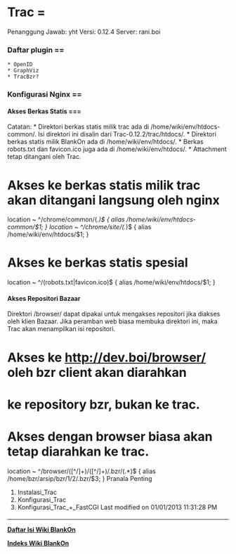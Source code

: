 # Trac =
Penanggung Jawab: yht
Versi: 0.12.4
Server: rani.boi
### Daftar plugin ==
    * ​OpenID
    * ​GraphViz
    * TracBzr?
### Konfigurasi Nginx ==
#### Akses Berkas Statis ===
Catatan:
    * Direktori berkas statis milik trac ada di /home/wiki/env/htdocs-common/.
      Isi direktori ini disalin dari Trac-0.12.2/trac/htdocs/.
    * Direktori berkas statis milik BlankOn ada di /home/wiki/env/htdocs/.
    * Berkas robots.txt dan favicon.ico juga ada di /home/wiki/env/htdocs/.
    * Attachment tetap ditangani oleh Trac.
# Akses ke berkas statis milik trac akan ditangani langsung oleh nginx
location ~ ^/chrome/common/(.*)$ {
    alias /home/wiki/env/htdocs-common/$1;
}
location ~ ^/chrome/site/(.*)$ {
    alias /home/wiki/env/htdocs/$1;
}
# Akses ke berkas statis spesial
location ~ ^/(robots.txt|favicon.ico)$ {
    alias /home/wiki/env/htdocs/$1;
}
#### Akses Repositori Bazaar
Direktori /browser/ dapat dipakai untuk mengakses repositori jika diakses oleh
klien Bazaar. Jika peramban web biasa membuka direktori ini, maka Trac akan
menampilkan isi repositori.
# Akses ke http://dev.boi/browser/ oleh bzr client akan diarahkan
# ke repository bzr, bukan ke trac.
# Akses dengan browser biasa akan tetap diarahkan ke trac.
location ~ ^/browser/([^/]+)/([^/]+)/.bzr/(.*)$ {
    alias /home/bzr/arsip/bzr/$1/$2/.bzr/$3;
}
Pranala Penting
   1. ​Instalasi_Trac
   2. ​Konfigurasi_Trac
   3. ​Konfigurasi_Trac_+_FastCGI
Last modified on 01/01/2013 11:31:28 PM
#### 
    
 
 
 
 
 
---
[**Daftar Isi Wiki BlankOn**](/DaftarIsi/README.md)
 
[**Indeks Wiki BlankOn**](/Indeks.md)
